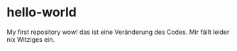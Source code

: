 # hello-world
My first repository wow!
das ist eine Veränderung des Codes.
Mir fällt leider nix Witziges ein.

